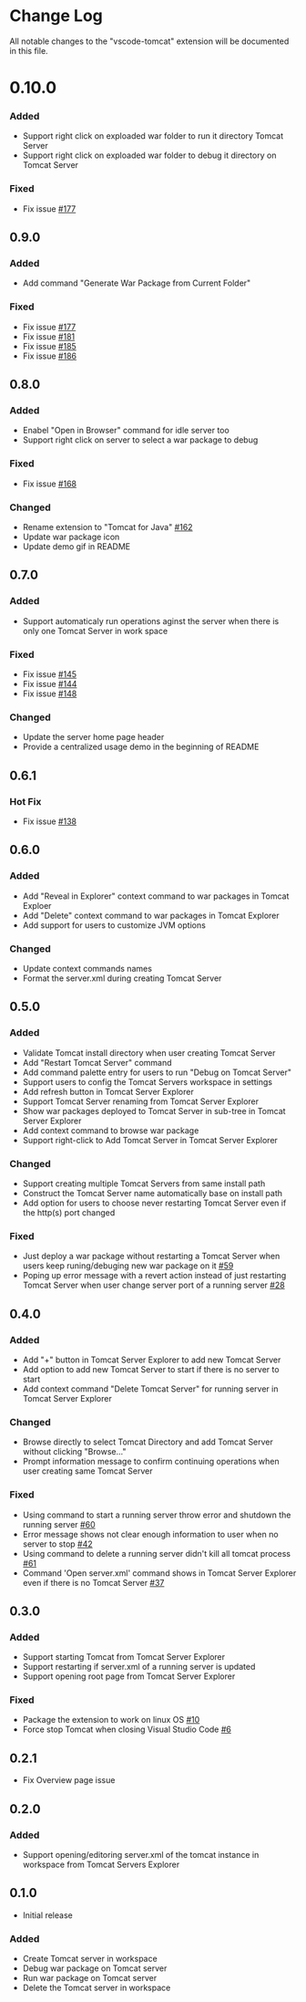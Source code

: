 # Change Log
All notable changes to the "vscode-tomcat" extension will be documented in this file.

# 0.10.0
### Added
* Support right click on exploaded war folder to run it directory Tomcat Server
* Support right click on exploaded war folder to debug it directory on Tomcat Server
### Fixed
* Fix issue [#177](https://github.com/adashen/vscode-tomcat/issues/206)

## 0.9.0
### Added
* Add command "Generate War Package from Current Folder"
### Fixed
* Fix issue [#177](https://github.com/adashen/vscode-tomcat/issues/177)
* Fix issue [#181](https://github.com/adashen/vscode-tomcat/issues/181)
* Fix issue [#185](https://github.com/adashen/vscode-tomcat/issues/185)
* Fix issue [#186](https://github.com/adashen/vscode-tomcat/issues/186)

## 0.8.0
### Added
* Enabel "Open in Browser" command for idle server too
* Support right click on server to select a war package to debug
### Fixed
* Fix issue [#168](https://github.com/adashen/vscode-tomcat/issues/162)
### Changed
* Rename extension to "Tomcat for Java" [#162](https://github.com/adashen/vscode-tomcat/issues/162)
* Update war package icon
* Update demo gif in README

## 0.7.0
### Added
* Support automaticaly run operations aginst the server when there is only one Tomcat Server in work space
### Fixed
* Fix issue [#145](https://github.com/adashen/vscode-tomcat/issues/145)
* Fix issue [#144](https://github.com/adashen/vscode-tomcat/issues/144)
* Fix issue [#148](https://github.com/adashen/vscode-tomcat/issues/148)

### Changed
* Update the server home page header
* Provide a centralized usage demo in the beginning of README

## 0.6.1
### Hot Fix
* Fix issue [#138](https://github.com/adashen/vscode-tomcat/issues/138)

## 0.6.0
### Added
* Add "Reveal in Explorer" context command to war packages in Tomcat Exploer
* Add "Delete" context command to war packages in Tomcat Explorer
* Add support for users to customize JVM options

### Changed
* Update context commands names
* Format the server.xml during creating Tomcat Server

## 0.5.0
### Added
* Validate Tomcat install directory when user creating Tomcat Server
* Add "Restart Tomcat Server" command
* Add command palette entry for users to run "Debug on Tomcat Server"
* Support users to config the Tomcat Servers workspace in settings
* Add refresh button in Tomcat Server Explorer
* Support Tomcat Server renaming from Tomcat Server Explorer
* Show war packages deployed to Tomcat Server in sub-tree in Tomcat Server Explorer
* Add context command to browse war package
* Support right-click to Add Tomcat Server in Tomcat Server Explorer

### Changed
* Support creating multiple Tomcat Servers from same install path
* Construct the Tomcat Server name automatically base on install path
* Add option for users to choose never restarting Tomcat Server even if the http(s) port changed

### Fixed
* Just deploy a war package without restarting a Tomcat Server when users keep runing/debuging new war package on it [#59](https://github.com/adashen/vscode-tomcat/issues/59)
* Poping up error message with a revert action instead of just restarting Tomcat Server when user change server port of a running server [#28](https://github.com/adashen/vscode-tomcat/issues/28)

## 0.4.0
### Added
* Add "+" button in Tomcat Server Explorer to add new Tomcat Server
* Add option to add new Tomcat Server to start if there is no server to start
* Add context command "Delete Tomcat Server" for running server in Tomcat Server Explorer

### Changed
* Browse directly to select Tomcat Directory and add Tomcat Server without clicking "Browse..."
* Prompt information message to confirm continuing operations when user creating same Tomcat Server

### Fixed
* Using command to start a running server throw error and shutdown the running server [#60](https://github.com/adashen/vscode-tomcat/issues/60)
* Error message shows not clear enough information to user when no server to stop [#42](https://github.com/adashen/vscode-tomcat/issues/42)
* Using command to delete a running server didn't kill all tomcat process [#61](https://github.com/adashen/vscode-tomcat/issues/61)
* Command 'Open server.xml' command shows in Tomcat Server Explorer even if there is no Tomcat Server [#37](https://github.com/adashen/vscode-tomcat/issues/37)

## 0.3.0
### Added
* Support starting Tomcat from Tomcat Server Explorer
* Support restarting if server.xml of a running server is updated
* Support opening root page from Tomcat Server Explorer
### Fixed
* Package the extension to work on linux OS [#10](https://github.com/adashen/vscode-tomcat/issues/10)
* Force stop Tomcat when closing Visual Studio Code [#6](https://github.com/adashen/vscode-tomcat/issues/6)

## 0.2.1
* Fix Overview page issue 

## 0.2.0
### Added
* Support opening/editoring server.xml of the tomcat instance in workspace from Tomcat Servers Explorer

## 0.1.0
- Initial release
### Added
* Create Tomcat server in workspace
* Debug war package on Tomcat server
* Run war package on Tomcat server
* Delete the Tomcat server in workspace
